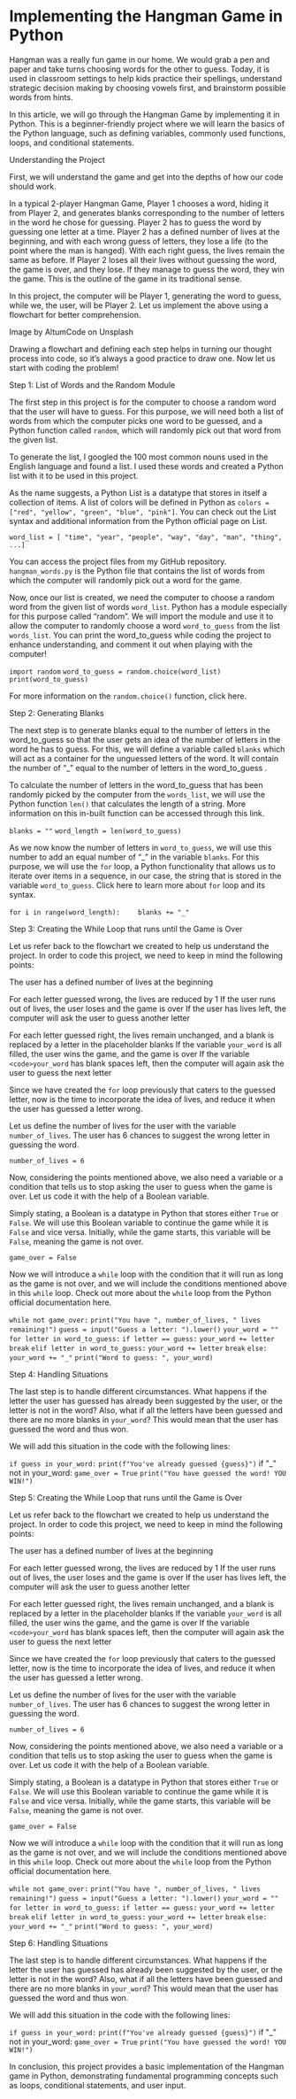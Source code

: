 # Implementing the Hangman Game in Python

Hangman was a really fun game in our home. We would grab a pen and paper and take turns choosing words for the other to guess. Today, it is used in classroom settings to help kids practice their spellings, understand strategic decision making by choosing vowels first, and brainstorm possible words from hints.

In this article, we will go through the Hangman Game by implementing it in Python. This is a beginner-friendly project where we will learn the basics of the Python language, such as defining variables, commonly used functions, loops, and conditional statements.

Understanding the Project

First, we will understand the game and get into the depths of how our code should work.

In a typical 2-player Hangman Game, Player 1 chooses a word, hiding it from Player 2, and generates blanks corresponding to the number of letters in the word he chose for guessing. Player 2 has to guess the word by guessing one letter at a time. Player 2 has a defined number of lives at the beginning, and with each wrong guess of letters, they lose a life (to the point where the man is hanged). With each right guess, the lives remain the same as before. If Player 2 loses all their lives without guessing the word, the game is over, and they lose. If they manage to guess the word, they win the game. This is the outline of the game in its traditional sense.

In this project, the computer will be Player 1, generating the word to guess, while we, the user, will be Player 2. Let us implement the above using a flowchart for better comprehension.

Image by AltumCode on Unsplash

Drawing a flowchart and defining each step helps in turning our thought process into code, so it’s always a good practice to draw one. Now let us start with coding the problem!

Step 1: List of Words and the Random Module

The first step in this project is for the computer to choose a random word that the user will have to guess. For this purpose, we will need both a list of words from which the computer picks one word to be guessed, and a Python function called `random`, which will randomly pick out that word from the given list.

To generate the list, I googled the 100 most common nouns used in the English language and found a list. I used these words and created a Python list with it to be used in this project.

As the name suggests, a Python List is a datatype that stores in itself a collection of items. A list of colors will be defined in Python as `colors = ["red", "yellow", "green", "blue", "pink"]`. You can check out the List syntax and additional information from the Python official page on List.

`word_list = [ "time", "year", "people", "way", "day", "man", "thing", ...]`

You can access the project files from my GitHub repository. `hangman_words.py` is the Python file that contains the list of words from which the computer will randomly pick out a word for the game.

Now, once our list is created, we need the computer to choose a random word from the given list of words `word_list`. Python has a module especially for this purpose called “random”. We will import the module and use it to allow the computer to randomly choose a word `word_to_guess` from the list `words_list`. You can print the word_to_guess while coding the project to enhance understanding, and comment it out when playing with the computer!

`import random`
`word_to_guess = random.choice(word_list)`
`print(word_to_guess)`

For more information on the `random.choice()` function, click here.

Step 2: Generating Blanks

The next step is to generate blanks equal to the number of letters in the word_to_guess so that the user gets an idea of the number of letters in the word he has to guess. For this, we will define a variable called `blanks` which will act as a container for the unguessed letters of the word. It will contain the number of “\_” equal to the number of letters in the word_to_guess .

To calculate the number of letters in the word_to_guess that has been randomly picked by the computer from the `words_list`, we will use the Python function `len()` that calculates the length of a string. More information on this in-built function can be accessed through this link.

`blanks = ""`
`word_length = len(word_to_guess)`

As we now know the number of letters in `word_to_guess`, we will use this number to add an equal number of “\_” in the variable `blanks`. For this purpose, we will use the `for` loop, a Python functionality that allows us to iterate over items in a sequence, in our case, the string that is stored in the variable `word_to_guess`. Click here to learn more about `for` loop and its syntax.

`for i in range(word_length):`
`    blanks += "_"`

Step 3: Creating the While Loop that runs until the Game is Over

Let us refer back to the flowchart we created to help us understand the project. In order to code this project, we need to keep in mind the following points:

The user has a defined number of lives at the beginning

For each letter guessed wrong, the lives are reduced by 1 If the user runs out of lives, the user loses and the game is over If the user has lives left, the computer will ask the user to guess another letter

For each letter guessed right, the lives remain unchanged, and a blank is replaced by a letter in the placeholder blanks If the variable `your_word` is all filled, the user wins the game, and the game is over If the variable `<code>your_word` has blank spaces left, then the computer will again ask the user to guess the next letter

Since we have created the `for` loop previously that caters to the guessed letter, now is the time to incorporate the idea of lives, and reduce it when the user has guessed a letter wrong.

Let us define the number of lives for the user with the variable `number_of_lives`. The user has 6 chances to suggest the wrong letter in guessing the word.

`number_of_lives = 6`

Now, considering the points mentioned above, we also need a variable or a condition that tells us to stop asking the user to guess when the game is over. Let us code it with the help of a Boolean variable.

Simply stating, a Boolean is a datatype in Python that stores either `True` or `False`. We will use this Boolean variable to continue the game while it is `False` and vice versa. Initially, while the game starts, this variable will be `False`, meaning the game is not over.

`game_over = False`

Now we will introduce a `while` loop with the condition that it will run as long as the game is not over, and we will include the conditions mentioned above in this `while` loop. Check out more about the `while` loop from the Python official documentation here.

`while not game_over:`
    `print("You have ", number_of_lives, " lives remaining!")`
    `guess = input("Guess a letter: ").lower()`
    `your_word = ""`
    `for letter in word_to_guess:`
        `if letter == guess:`
            `your_word += letter`
            `break`
        `elif letter in word_to_guess:`
            `your_word += letter`
            `break`
        `else:`
            `your_word += "_"`
    `print("Word to guess: ", your_word)`

Step 4: Handling Situations

The last step is to handle different circumstances. What happens if the letter the user has guessed has already been suggested by the user, or the letter is not in the word? Also, what if all the letters have been guessed and there are no more blanks in `your_word`? This would mean that the user has guessed the word and thus won.

We will add this situation in the code with the following lines:

`if guess in your_word:`
    `print(f"You've already guessed {guess}")`
if "_" not in your_word:
    `game_over = True`
    `print("You have guessed the word! YOU WIN!")`

Step 5: Creating the While Loop that runs until the Game is Over

Let us refer back to the flowchart we created to help us understand the project. In order to code this project, we need to keep in mind the following points:

The user has a defined number of lives at the beginning

For each letter guessed wrong, the lives are reduced by 1 If the user runs out of lives, the user loses and the game is over If the user has lives left, the computer will ask the user to guess another letter

For each letter guessed right, the lives remain unchanged, and a blank is replaced by a letter in the placeholder blanks If the variable `your_word` is all filled, the user wins the game, and the game is over If the variable `<code>your_word` has blank spaces left, then the computer will again ask the user to guess the next letter

Since we have created the `for` loop previously that caters to the guessed letter, now is the time to incorporate the idea of lives, and reduce it when the user has guessed a letter wrong.

Let us define the number of lives for the user with the variable `number_of_lives`. The user has 6 chances to suggest the wrong letter in guessing the word.

`number_of_lives = 6`

Now, considering the points mentioned above, we also need a variable or a condition that tells us to stop asking the user to guess when the game is over. Let us code it with the help of a Boolean variable.

Simply stating, a Boolean is a datatype in Python that stores either `True` or `False`. We will use this Boolean variable to continue the game while it is `False` and vice versa. Initially, while the game starts, this variable will be `False`, meaning the game is not over.

`game_over = False`

Now we will introduce a `while` loop with the condition that it will run as long as the game is not over, and we will include the conditions mentioned above in this `while` loop. Check out more about the `while` loop from the Python official documentation here.

`while not game_over:`
    `print("You have ", number_of_lives, " lives remaining!")`
    `guess = input("Guess a letter: ").lower()`
    `your_word = ""`
    `for letter in word_to_guess:`
        `if letter == guess:`
            `your_word += letter`
            `break`
        `elif letter in word_to_guess:`
            `your_word += letter`
            `break`
        `else:`
            `your_word += "_"`
    `print("Word to guess: ", your_word)`

Step 6: Handling Situations

The last step is to handle different circumstances. What happens if the letter the user has guessed has already been suggested by the user, or the letter is not in the word? Also, what if all the letters have been guessed and there are no more blanks in `your_word`? This would mean that the user has guessed the word and thus won.

We will add this situation in the code with the following lines:

`if guess in your_word:`
    `print(f"You've already guessed {guess}")`
if "_" not in your_word:
    `game_over = True`
    `print("You have guessed the word! YOU WIN!")`

In conclusion, this project provides a basic implementation of the Hangman game in Python, demonstrating fundamental programming concepts such as loops, conditional statements, and user input.